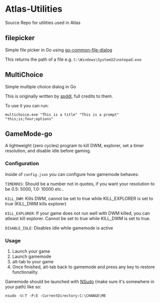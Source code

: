 # Atlas-Utilities
Source Repo for utilities used in Atlas

## filepicker

Simple file picker in Go using [go-common-file-dialog](https://github.com/harry1453/go-common-file-dialog)

This returns the path of a file e.g. `C:\Windows\System32\notepad.exe`

## MultiChoice

Simple multiple choice dialog in Go

This is originally written by [spddl](https://github.com/spddl), full credits to them.

To use it you can run:

```
multichoice.exe "This is a title" "This is a prompt" "this;is;four;options"
```

## GameMode-go

A lightweight (zero cycles) program to kill DWM, explorer, set a timer resolution, and disable idle before gaming. 

### Configuration

Inside of `config.json` you can configure how gamemode behaves:

`TIMERRES`: Should be a number not in quotes, if you want your resolution to be 0.5: 5000, 1.0: 10000 etc..

`KILL_DWM`: Kills DWM, cannot be set to true while KILL_EXPLORER is set to true (KILL_DWM kills explorer)

`KILL_EXPLORER`: If your game does not run well with DWM killed, you can atleast kill explorer. Cannot be set to true while KILL_DWM is set to true.

`DISABLE_IDLE`: Disables idle while gamemode is active

### Usage

1. Launch your game
2. Launch gamemode
3. alt-tab to your game
4. Once finished, alt-tab back to gamemode and press any key to restore functionality.

Gamemode should be launched with [NSudo](https://github.com/M2Team/NSudo/releases/latest) (make sure it's somewhere in your path) like so:

```
nsudo -U:T -P:E -CurrentDirectory:C:\CHANGE\ME
```